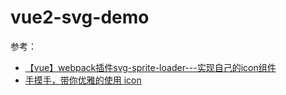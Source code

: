 # vue2-svg-demo

参考：
- [【vue】webpack插件svg-sprite-loader---实现自己的icon组件 ](https://www.cnblogs.com/teemor/p/9565841.html)
- [手摸手，带你优雅的使用 icon](https://juejin.cn/post/6844903517564436493)

